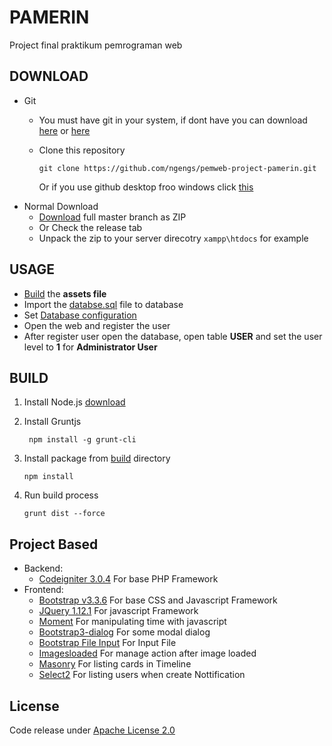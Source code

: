 # PAMERIN
Project final praktikum pemrograman web

## DOWNLOAD
- Git
  - You must have git in your system, if dont have you can download [here](https://git-scm.com/download/) or [here](https://desktop.github.com/)
  - Clone this repository
   
    ```
    git clone https://github.com/ngengs/pemweb-project-pamerin.git
    ```
    Or if you use github desktop froo windows click [this](github-windows://openRepo/https://github.com/ngengs/pemweb-project-pamerin)
- Normal Download
  - [Download](https://github.com/ngengs/pemweb-project-pamerin/archive/master.zip) full master branch as ZIP
  - Or Check the release tab
  - Unpack the zip to your server direcotry ```xampp\htdocs``` for example

## USAGE
- [Build](README.md#build) the **assets file**
- Import the [databse.sql](database.sql) file to database 
- Set [Database configuration](project_application/config/database.php)
- Open the web and register the user
- After register user open the database, open table **USER** and set the user level to **1** for **Administrator User**

## BUILD
1. Install Node.js [download](https://nodejs.org/en/)
2. Install Gruntjs

   ```
    npm install -g grunt-cli
    ```
3. Install package from [build](build) directory

   ```
   npm install
   ```

4. Run build process

    ```
    grunt dist --force
    ```

## Project Based
- Backend:
  - [Codeigniter 3.0.4](https://codeigniter.com/) For base PHP Framework
- Frontend:
  - [Bootstrap v3.3.6](http://getbootstrap.com) For base CSS and Javascript Framework
  - [JQuery 1.12.1](http://jquery.com/) For javascript Framework
  - [Moment](http://momentjs.com) For manipulating time with javascript
  - [Bootstrap3-dialog](https://github.com/nakupanda/bootstrap3-dialog) For some modal dialog
  - [Bootstrap File Input](http://plugins.krajee.com/file-input) For Input File
  - [Imagesloaded](http://imagesloaded.desandro.com/) For manage action after image loaded
  - [Masonry](http://masonry.desandro.com/) For listing cards in Timeline
  - [Select2](https://select2.github.io/) For listing users when create Nottification

## License
Code release under [Apache License 2.0](LICENSE)
